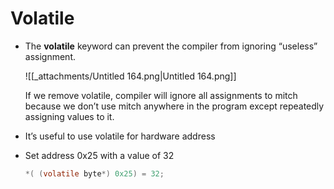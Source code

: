 # Volatile

- The **volatile** keyword can prevent the compiler from ignoring “useless” assignment.
    
    ![[_attachments/Untitled 164.png|Untitled 164.png]]
    
    If we remove volatile, compiler will ignore all assignments to mitch because we don’t use mitch anywhere in the program except repeatedly assigning values to it.
    
- It’s useful to use volatile for hardware address
- Set address 0x25 with a value of 32
    
    ```C
    *( (volatile byte*) 0x25) = 32;
    ```
